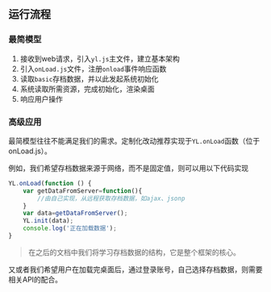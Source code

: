 ## 运行流程

### 最简模型

1. 接收到web请求，引入`yl.js`主文件，建立基本架构
2. 引入`onLoad.js`文件，注册`onload`事件响应函数
3. 读取`basic`存档数据，并以此发起系统初始化
4. 系统读取所需资源，完成初始化，渲染桌面
5. 响应用户操作

### 高级应用

最简模型往往不能满足我们的需求。定制化改动推荐实现于`YL.onLoad`函数（位于onLoad.js）。

例如，我们希望存档数据来源于网络，而不是固定值，则可以用以下代码实现

~~~javascript
YL.onLoad(function () {
	var getDataFromServer=function(){
    	//由自己实现，从远程获取存档数据，如ajax、jsonp
    }
	var data=getDataFromServer(); 
	YL.init(data);
    console.log('正在加载数据');
}
~~~

> 在之后的文档中我们将学习存档数据的结构，它是整个框架的核心。



又或者我们希望用户在加载完桌面后，通过登录账号，自己选择存档数据，则需要相关API的配合。
